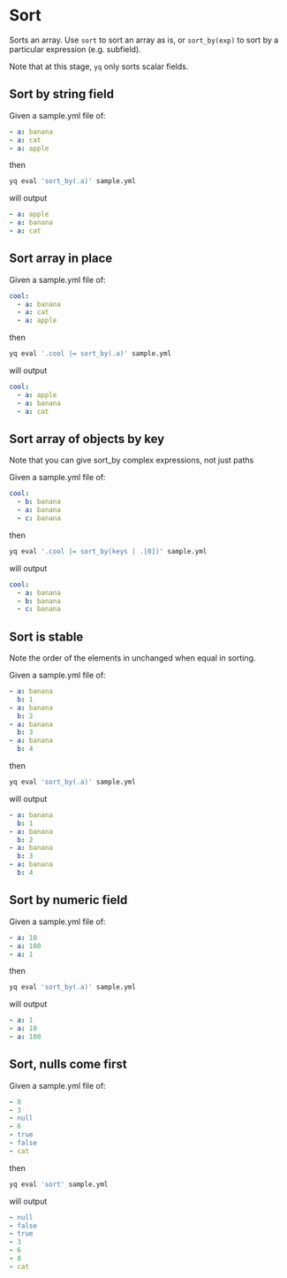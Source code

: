 # Sort

Sorts an array. Use `sort` to sort an array as is, or `sort_by(exp)` to sort by a particular expression (e.g. subfield).

Note that at this stage, `yq` only sorts scalar fields.

## Sort by string field
Given a sample.yml file of:
```yaml
- a: banana
- a: cat
- a: apple
```
then
```bash
yq eval 'sort_by(.a)' sample.yml
```
will output
```yaml
- a: apple
- a: banana
- a: cat
```

## Sort array in place
Given a sample.yml file of:
```yaml
cool:
  - a: banana
  - a: cat
  - a: apple
```
then
```bash
yq eval '.cool |= sort_by(.a)' sample.yml
```
will output
```yaml
cool:
  - a: apple
  - a: banana
  - a: cat
```

## Sort array of objects by key
Note that you can give sort_by complex expressions, not just paths

Given a sample.yml file of:
```yaml
cool:
  - b: banana
  - a: banana
  - c: banana
```
then
```bash
yq eval '.cool |= sort_by(keys | .[0])' sample.yml
```
will output
```yaml
cool:
  - a: banana
  - b: banana
  - c: banana
```

## Sort is stable
Note the order of the elements in unchanged when equal in sorting.

Given a sample.yml file of:
```yaml
- a: banana
  b: 1
- a: banana
  b: 2
- a: banana
  b: 3
- a: banana
  b: 4
```
then
```bash
yq eval 'sort_by(.a)' sample.yml
```
will output
```yaml
- a: banana
  b: 1
- a: banana
  b: 2
- a: banana
  b: 3
- a: banana
  b: 4
```

## Sort by numeric field
Given a sample.yml file of:
```yaml
- a: 10
- a: 100
- a: 1
```
then
```bash
yq eval 'sort_by(.a)' sample.yml
```
will output
```yaml
- a: 1
- a: 10
- a: 100
```

## Sort, nulls come first
Given a sample.yml file of:
```yaml
- 8
- 3
- null
- 6
- true
- false
- cat
```
then
```bash
yq eval 'sort' sample.yml
```
will output
```yaml
- null
- false
- true
- 3
- 6
- 8
- cat
```

